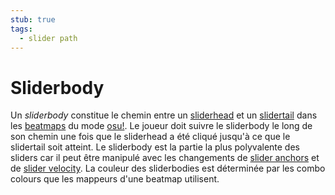 ```yaml
---
stub: true
tags:
  - slider path
---
```


# Sliderbody

Un *sliderbody* constitue le chemin entre un [sliderhead](/wiki/Hit_object/Sliderhead) et un [slidertail](/wiki/Hit_object/Slidertail) dans les [beatmaps](/wiki/Beatmap) du mode [osu!](/wiki/Game_mode/osu!). Le joueur doit suivre le sliderbody le long de son chemin une fois que le sliderhead a été cliqué jusqu'à ce que le slidertail soit atteint. Le sliderbody est la partie la plus polyvalente des sliders car il peut être manipulé avec les changements de [slider anchors](/wiki/Hit_object/Slider_anchor) et de [slider velocity](/wiki/Hit_object/Slider_velocity). La couleur des sliderbodies est déterminée par les combo colours que les mappeurs d'une beatmap utilisent.

<!-- TODO: Mention sliderart here maybe-->

<!-- TODO: Add links and images-->
